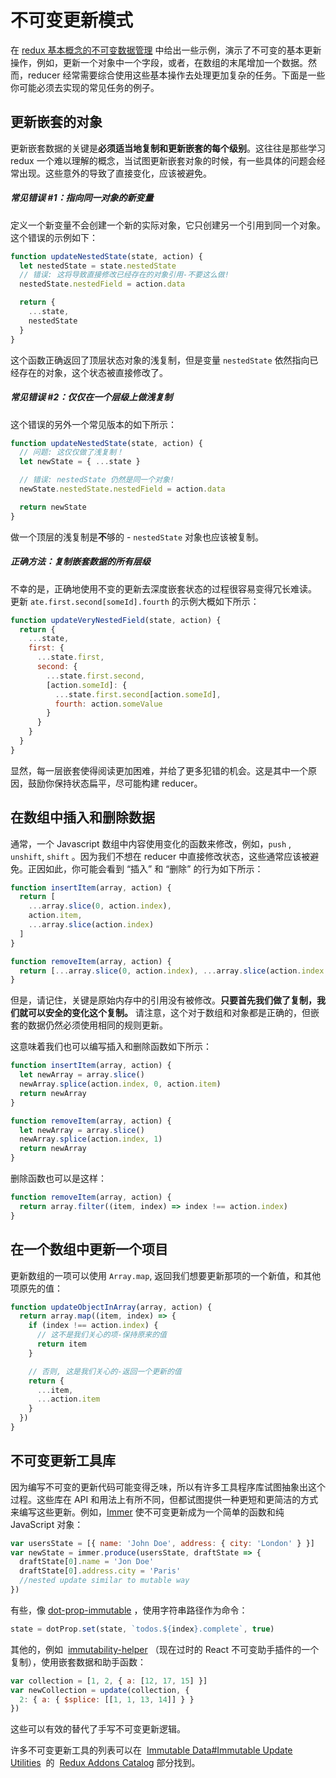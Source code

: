 # 不可变更新模式

在 [redux 基本概念的不可变数据管理](PrerequisiteConcepts.html) 中给出一些示例，演示了不可变的基本更新操作，例如，更新一个对象中一个字段，或者，在数组的末尾增加一个数据。然而，reducer 经常需要综合使用这些基本操作去处理更加复杂的任务。下面是一些你可能必须去实现的常见任务的例子。

## 更新嵌套的对象

更新嵌套数据的关键是**必须适当地复制和更新嵌套的每个级别**。这往往是那些学习 redux 一个难以理解的概念，当试图更新嵌套对象的时候，有一些具体的问题会经常出现。这些意外的导致了直接变化，应该被避免。

##### 常见错误 #1：指向同一对象的新变量

定义一个新变量不会创建一个新的实际对象，它只创建另一个引用到同一个对象。这个错误的示例如下：

```javascript
function updateNestedState(state, action) {
  let nestedState = state.nestedState
  // 错误: 这将导致直接修改已经存在的对象引用-不要这么做!
  nestedState.nestedField = action.data

  return {
    ...state,
    nestedState
  }
}
```

这个函数正确返回了顶层状态对象的浅复制，但是变量 `nestedState` 依然指向已经存在的对象，这个状态被直接修改了。

##### 常见错误 #2：仅仅在一个层级上做浅复制

这个错误的另外一个常见版本的如下所示：

```javascript
function updateNestedState(state, action) {
  // 问题: 这仅仅做了浅复制！
  let newState = { ...state }

  // 错误: nestedState 仍然是同一个对象!
  newState.nestedState.nestedField = action.data

  return newState
}
```

做一个顶层的浅复制是**不**够的 - `nestedState` 对象也应该被复制。

##### 正确方法：复制嵌套数据的所有层级

不幸的是，正确地使用不变的更新去深度嵌套状态的过程很容易变得冗长难读。 更新 `ate.first.second[someId].fourth` 的示例大概如下所示：

```javascript
function updateVeryNestedField(state, action) {
  return {
    ...state,
    first: {
      ...state.first,
      second: {
        ...state.first.second,
        [action.someId]: {
          ...state.first.second[action.someId],
          fourth: action.someValue
        }
      }
    }
  }
}
```

显然，每一层嵌套使得阅读更加困难，并给了更多犯错的机会。这是其中一个原因，鼓励你保持状态扁平，尽可能构建 reducer。

## 在数组中插入和删除数据

通常，一个 Javascript 数组中内容使用变化的函数来修改，例如，`push` , `unshift`, `shift` 。因为我们不想在 reducer 中直接修改状态，这些通常应该被避免。正因如此，你可能会看到 “插入” 和 “删除” 的行为如下所示：

```javascript
function insertItem(array, action) {
  return [
    ...array.slice(0, action.index),
    action.item,
    ...array.slice(action.index)
  ]
}

function removeItem(array, action) {
  return [...array.slice(0, action.index), ...array.slice(action.index + 1)]
}
```

但是，请记住，关键是原始内存中的引用没有被修改。**只要首先我们做了复制，我们就可以安全的变化这个复制。** 请注意，这个对于数组和对象都是正确的，但嵌套的数据仍然必须使用相同的规则更新。

这意味着我们也可以编写插入和删除函数如下所示：

```javascript
function insertItem(array, action) {
  let newArray = array.slice()
  newArray.splice(action.index, 0, action.item)
  return newArray
}

function removeItem(array, action) {
  let newArray = array.slice()
  newArray.splice(action.index, 1)
  return newArray
}
```

删除函数也可以是这样：

```javascript
function removeItem(array, action) {
  return array.filter((item, index) => index !== action.index)
}
```

## 在一个数组中更新一个项目

更新数组的一项可以使用 `Array.map`, 返回我们想要更新那项的一个新值，和其他项原先的值：

```javascript
function updateObjectInArray(array, action) {
  return array.map((item, index) => {
    if (index !== action.index) {
      // 这不是我们关心的项-保持原来的值
      return item
    }

    // 否则, 这是我们关心的-返回一个更新的值
    return {
      ...item,
      ...action.item
    }
  })
}
```

## 不可变更新工具库

因为编写不可变的更新代码可能变得乏味，所以有许多工具程序库试图抽象出这个过程。这些库在 API 和用法上有所不同，但都试图提供一种更短和更简洁的方式来编写这些更新。例如，[Immer](https://github.com/mweststrate/immer) 使不可变更新成为一个简单的函数和纯 JavaScript 对象：

```js
var usersState = [{ name: 'John Doe', address: { city: 'London' } }]
var newState = immer.produce(usersState, draftState => {
  draftState[0].name = 'Jon Doe'
  draftState[0].address.city = 'Paris'
  //nested update similar to mutable way
})
```

有些，像 [dot-prop-immutable](https://github.com/debitoor/dot-prop-immutable) ，使用字符串路径作为命令：

```javascript
state = dotProp.set(state, `todos.${index}.complete`, true)
```

其他的，例如  [immutability-helper](https://github.com/kolodny/immutability-helper) （现在过时的 React 不可变助手插件的一个复制），使用嵌套数据和助手函数：

```javascript
var collection = [1, 2, { a: [12, 17, 15] }]
var newCollection = update(collection, {
  2: { a: { $splice: [[1, 1, 13, 14]] } }
})
```

这些可以有效的替代了手写不可变更新逻辑。

许多不可变更新工具的列表可以在  [Immutable Data#Immutable Update Utilities](https://github.com/markerikson/redux-ecosystem-links/blob/master/immutable-data.md#immutable-update-utilities)  的  [Redux Addons Catalog](https://github.com/markerikson/redux-ecosystem-links) 部分找到。
